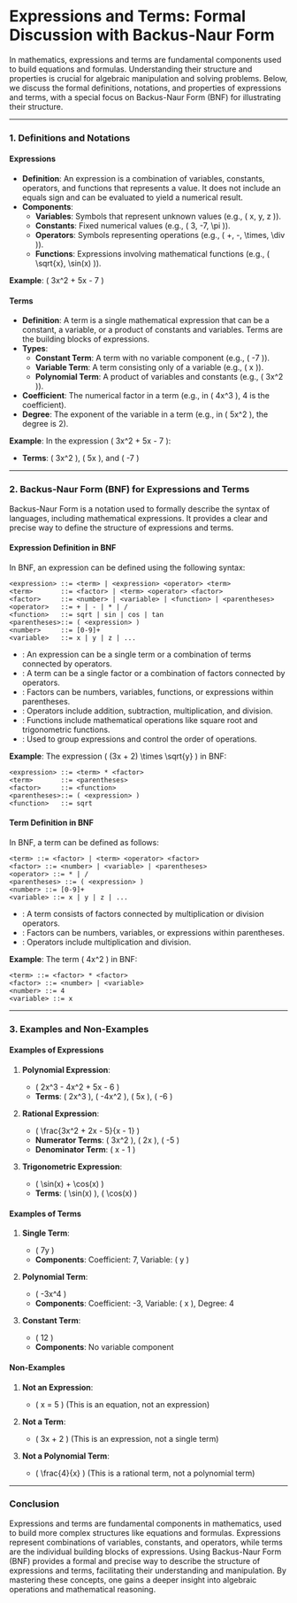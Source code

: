 # Expressions and Terms: Formal Discussion with Backus-Naur Form

In mathematics, expressions and terms are fundamental components used to build equations and formulas. Understanding their structure and properties is crucial for algebraic manipulation and solving problems. Below, we discuss the formal definitions, notations, and properties of expressions and terms, with a special focus on Backus-Naur Form (BNF) for illustrating their structure.

---

### **1. Definitions and Notations**

#### **Expressions**

- **Definition**: An expression is a combination of variables, constants, operators, and functions that represents a value. It does not include an equals sign and can be evaluated to yield a numerical result.
- **Components**:
  - **Variables**: Symbols that represent unknown values (e.g., \( x, y, z \)).
  - **Constants**: Fixed numerical values (e.g., \( 3, -7, \pi \)).
  - **Operators**: Symbols representing operations (e.g., \( +, -, \times, \div \)).
  - **Functions**: Expressions involving mathematical functions (e.g., \( \sqrt{x}, \sin(x) \)).

**Example**: \( 3x^2 + 5x - 7 \)

#### **Terms**

- **Definition**: A term is a single mathematical expression that can be a constant, a variable, or a product of constants and variables. Terms are the building blocks of expressions.
- **Types**:
  - **Constant Term**: A term with no variable component (e.g., \( -7 \)).
  - **Variable Term**: A term consisting only of a variable (e.g., \( x \)).
  - **Polynomial Term**: A product of variables and constants (e.g., \( 3x^2 \)).
- **Coefficient**: The numerical factor in a term (e.g., in \( 4x^3 \), 4 is the coefficient).
- **Degree**: The exponent of the variable in a term (e.g., in \( 5x^2 \), the degree is 2).

**Example**: In the expression \( 3x^2 + 5x - 7 \):
  - **Terms**: \( 3x^2 \), \( 5x \), and \( -7 \)

---

### **2. Backus-Naur Form (BNF) for Expressions and Terms**

Backus-Naur Form is a notation used to formally describe the syntax of languages, including mathematical expressions. It provides a clear and precise way to define the structure of expressions and terms.

#### **Expression Definition in BNF**

In BNF, an expression can be defined using the following syntax:

```
<expression> ::= <term> | <expression> <operator> <term>
<term>       ::= <factor> | <term> <operator> <factor>
<factor>     ::= <number> | <variable> | <function> | <parentheses>
<operator>   ::= + | - | * | /
<function>   ::= sqrt | sin | cos | tan
<parentheses>::= ( <expression> )
<number>     ::= [0-9]+
<variable>   ::= x | y | z | ...
```

- **<expression>**: An expression can be a single term or a combination of terms connected by operators.
- **<term>**: A term can be a single factor or a combination of factors connected by operators.
- **<factor>**: Factors can be numbers, variables, functions, or expressions within parentheses.
- **<operator>**: Operators include addition, subtraction, multiplication, and division.
- **<function>**: Functions include mathematical operations like square root and trigonometric functions.
- **<parentheses>**: Used to group expressions and control the order of operations.

**Example**: The expression \( (3x + 2) \times \sqrt{y} \) in BNF:

```
<expression> ::= <term> * <factor>
<term>       ::= <parentheses>
<factor>     ::= <function>
<parentheses>::= ( <expression> )
<function>   ::= sqrt
```

#### **Term Definition in BNF**

In BNF, a term can be defined as follows:

```
<term> ::= <factor> | <term> <operator> <factor>
<factor> ::= <number> | <variable> | <parentheses>
<operator> ::= * | /
<parentheses> ::= ( <expression> )
<number> ::= [0-9]+
<variable> ::= x | y | z | ...
```

- **<term>**: A term consists of factors connected by multiplication or division operators.
- **<factor>**: Factors can be numbers, variables, or expressions within parentheses.
- **<operator>**: Operators include multiplication and division.

**Example**: The term \( 4x^2 \) in BNF:

```
<term> ::= <factor> * <factor>
<factor> ::= <number> | <variable>
<number> ::= 4
<variable> ::= x
```

---

### **3. Examples and Non-Examples**

#### **Examples of Expressions**

1. **Polynomial Expression**:
   - \( 2x^3 - 4x^2 + 5x - 6 \)
   - **Terms**: \( 2x^3 \), \( -4x^2 \), \( 5x \), \( -6 \)

2. **Rational Expression**:
   - \( \frac{3x^2 + 2x - 5}{x - 1} \)
   - **Numerator Terms**: \( 3x^2 \), \( 2x \), \( -5 \)
   - **Denominator Term**: \( x - 1 \)

3. **Trigonometric Expression**:
   - \( \sin(x) + \cos(x) \)
   - **Terms**: \( \sin(x) \), \( \cos(x) \)

#### **Examples of Terms**

1. **Single Term**:
   - \( 7y \)
   - **Components**: Coefficient: 7, Variable: \( y \)

2. **Polynomial Term**:
   - \( -3x^4 \)
   - **Components**: Coefficient: -3, Variable: \( x \), Degree: 4

3. **Constant Term**:
   - \( 12 \)
   - **Components**: No variable component

#### **Non-Examples**

1. **Not an Expression**:
   - \( x = 5 \) (This is an equation, not an expression)

2. **Not a Term**:
   - \( 3x + 2 \) (This is an expression, not a single term)

3. **Not a Polynomial Term**:
   - \( \frac{4}{x} \) (This is a rational term, not a polynomial term)

---

### **Conclusion**

Expressions and terms are fundamental components in mathematics, used to build more complex structures like equations and formulas. Expressions represent combinations of variables, constants, and operators, while terms are the individual building blocks of expressions. Using Backus-Naur Form (BNF) provides a formal and precise way to describe the structure of expressions and terms, facilitating their understanding and manipulation. By mastering these concepts, one gains a deeper insight into algebraic operations and mathematical reasoning.